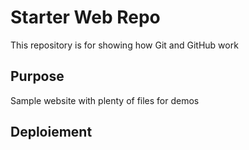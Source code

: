 # Starter Web Repo

This repository is for showing how Git and GitHub work

## Purpose

Sample website with plenty of files for demos

## Deploiement